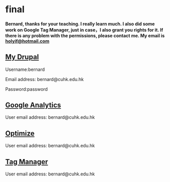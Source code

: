 # final

<h4>Bernard, thanks for your teaching. I really learn much. I also did some work on Google Tag Manager, just in case，I also grant you rights for it. If there is any problem with the permissions, please contact me. My email is <a href="mailto:holyif@hotmail.com">holyif@hotmail.com</a></h4>

<div>
	<h2><a href="http://dev-holyif.pantheonsite.io/">My Drupal</a></h2>
	<p>Username:bernard</p>
	<p>Email address: bernard@cuhk.edu.hk</p>
	<p>Password:password</p>
</div>
	

<div>
	<h2><a href="https://analytics.google.com/analytics/web/#embed/report-home/a110560026w164942087p165577022/">Google Analytics</a></h2>
    <p>User email address: bernard@cuhk.edu.hk</p>
</div>
	
<div>
	<h2><a href="https://optimize.google.com/optimize/home/#/accounts/2114024624/containers/8024713">Optimize</a></h2>
	<p>User email address: bernard@cuhk.edu.hk</p>
</div>
	
<div>
	<h2><a href="https://tagmanager.google.com/#/container/accounts/2114021659/containers/8024712/workspaces/35">Tag Manager</a></h2>
	<p>User email address: bernard@cuhk.edu.hk</p>
</div>
	


